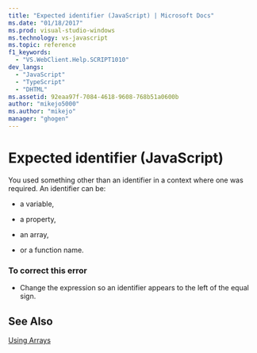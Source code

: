 ```yaml
---
title: "Expected identifier (JavaScript) | Microsoft Docs"
ms.date: "01/18/2017"
ms.prod: visual-studio-windows
ms.technology: vs-javascript
ms.topic: reference
f1_keywords: 
  - "VS.WebClient.Help.SCRIPT1010"
dev_langs: 
  - "JavaScript"
  - "TypeScript"
  - "DHTML"
ms.assetid: 92eaa97f-7084-4618-9608-768b51a0600b
author: "mikejo5000"
ms.author: "mikejo"
manager: "ghogen"
---
```

# Expected identifier (JavaScript)
You used something other than an identifier in a context where one was required. An identifier can be:  
  
-   a variable,  
  
-   a property,  
  
-   an array,  
  
-   or a function name.  
  
### To correct this error  
  
-   Change the expression so an identifier appears to the left of the equal sign.  
  
## See Also  
 [Using Arrays](../../javascript/advanced/using-arrays-javascript.md)